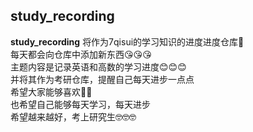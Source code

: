 ## study_recording<br>
**study_recording** 将作为7qisui的学习知识的进度进度仓库🙌<br>
每天都会向仓库中添加新东西😘😘😘<br>
主题内容是记录英语和高数的学习进度😊😊😊<br>
并将其作为考研仓库，提醒自己每天进步一点点<br>
希望大家能够喜欢🥰🥰<br>
也希望自己能够每天学习，每天进步<br>
希望越来越好，考上研究生🤓🤓🤓<br>
